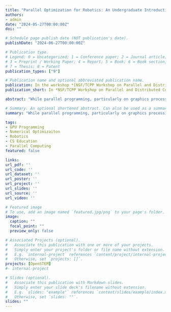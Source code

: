 ```yaml
---
title: "Parallel Optimization for Robotics: An Undergraduate Introduction to GPU Parallel Programming and Numerical Optimization Research"
authors:
- admin
date: "2024-05-27T00:00:00Z"
doi: ""

# Schedule page publish date (NOT publication's date).
publishDate: "2024-06-27T00:00:00Z"

# Publication type.
# Legend: 0 = Uncategorized; 1 = Conference paper; 2 = Journal article;
# 3 = Preprint / Working Paper; 4 = Report; 5 = Book; 6 = Book section;
# 7 = Thesis; 8 = Patent
publication_types: ["9"]

# Publication name and optional abbreviated publication name.
publication: In the workshop *[NSF/TCPP Workshop on Parallel and Distributed Computing Education](https://tcpp.cs.gsu.edu/curriculum/?q=edupar24)* at the *[IEEE International Parallel & Distributed Processing Symposium (IPDPS)](https://www.ipdps.org/)*
publication_short: In *NSF/TCPP Workshop on Parallel and Distributed Computing Education at IPDPS 2024*

abstract: "While parallel programming, particularly on graphics processing units (GPUs), and numerical optimization hold immense potential to tackle real-world computational challenges across disciplines, their inherent complexity and technical demands often act as daunting barriers to entry. This, unfortunately, limits accessibility and diversity within these crucial areas of computer science. To combat this challenge and ignite excitement among undergraduate learners, we developed an application-driven course, harnessing robotics as a lens to demystify the intricacies of these topics making them tangible and engaging. Our course's prerequisites are limited to the required undergraduate introductory core curriculum, opening doors for a wider range of students. Our course also features a large final-project component to connect theoretical learning to applied practice. In our first offering of the course we attracted 27 students without prior experience in these topics and found that an overwhelming majority of the students felt that they learned both technical and soft skills such that they felt prepared for future study in these fields."

# Summary. An optional shortened abstract. Can also be used as a summary for an extended abstract or poster etc.
summary: "While parallel programming, particularly on graphics processing units (GPUs), and numerical optimization hold immense potential to tackle real-world computational challenges across disciplines, their inherent complexity and technical demands often act as daunting barriers to entry. This, unfortunately, limits accessibility and diversity within these crucial areas of computer science. To combat this challenge and ignite excitement among undergraduate learners, we developed an application-driven course, harnessing robotics as a lens to demystify the intricacies of these topics making them tangible and engaging. Our course's prerequisites are limited to the required undergraduate introductory core curriculum, opening doors for a wider range of students. Our course also features a large final-project component to connect theoretical learning to applied practice. In our first offering of the course we attracted 27 students without prior experience in these topics and found that an overwhelming majority of the students felt that they learned both technical and soft skills such that they felt prepared for future study in these fields."

tags:
- GPU Programming
- Numerical Optimizaiton
- Robotics
- CS Education
- Parallel Computing
featured: false

links:
url_pdf: ''
url_code: ''
url_dataset: ''
url_poster: ''
url_project: ''
url_slides: ''
url_source: ''
url_video: ''

# Featured image
# To use, add an image named `featured.jpg/png` to your page's folder. 
image:
  caption: ""
  focal_point: ""
  preview_only: false

# Associated Projects (optional).
#   Associate this publication with one or more of your projects.
#   Simply enter your project's folder or file name without extension.
#   E.g. `internal-project` references `content/project/internal-project/index.md`.
#   Otherwise, set `projects: []`.
projects: [OpenSTEM]
#- internal-project

# Slides (optional).
#   Associate this publication with Markdown slides.
#   Simply enter your slide deck's filename without extension.
#   E.g. `slides: "example"` references `content/slides/example/index.md`.
#   Otherwise, set `slides: ""`.
slides: ""
---
```


<!-- {{% alert note %}}
Click the *Cite* button above to demo the feature to enable visitors to import publication metadata into their reference management software.
{{% /alert %}}

{{% alert note %}}
Click the *Slides* button above to demo Academic's Markdown slides feature.
{{% /alert %}} -->

<!-- Supplementary notes can be added here, including [code and math](https://sourcethemes.com/academic/docs/writing-markdown-latex/). -->

